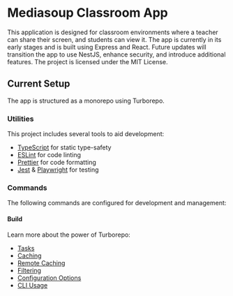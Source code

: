 # Mediasoup Classroom App

This application is designed for classroom environments where a teacher can share their screen, and students can view it. The app is currently in its early stages and is built using Express and React. Future updates will transition the app to use NestJS, enhance security, and introduce additional features. The project is licensed under the MIT License.

## Current Setup

The app is structured as a monorepo using Turborepo.

### Utilities

This project includes several tools to aid development:

- [TypeScript](https://www.typescriptlang.org/) for static type-safety
- [ESLint](https://eslint.org/) for code linting
- [Prettier](https://prettier.io) for code formatting
- [Jest](https://jestjs.io) & [Playwright](https://playwright.dev/) for testing

### Commands

The following commands are configured for development and management:

#### Build
Learn more about the power of Turborepo:

- [Tasks](https://turbo.build/repo/docs/core-concepts/monorepos/running-tasks)
- [Caching](https://turbo.build/repo/docs/core-concepts/caching)
- [Remote Caching](https://turbo.build/repo/docs/core-concepts/remote-caching)
- [Filtering](https://turbo.build/repo/docs/core-concepts/monorepos/filtering)
- [Configuration Options](https://turbo.build/repo/docs/reference/configuration)
- [CLI Usage](https://turbo.build/repo/docs/reference/command-line-reference)
